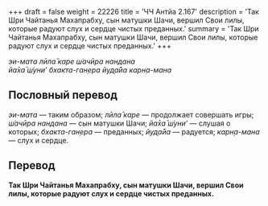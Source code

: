 +++
draft = false
weight = 22226
title = 'ЧЧ Антйа 2.167'
description = 'Так Шри Чайтанья Махапрабху, сын матушки Шачи, вершил Свои лилы, которые радуют слух и сердце чистых преданных.'
summary = 'Так Шри Чайтанья Махапрабху, сын матушки Шачи, вершил Свои лилы, которые радуют слух и сердце чистых преданных.'
+++

_эи-мата лӣла̄ каре ш́ачӣра нандана  
йа̄ха̄ ш́уни’ бхакта-ган̣ера йуд̣а̄йа карн̣а-мана_

## Пословный перевод

_эи_\-_мата_ — таким образом; _лӣла̄_ _каре_ — продолжает совершать игры; _ш́ачӣра_ _нандана_ — сын матушки Шачи; _йа̄ха̄_ _ш́уни’_ — слушая о которых; _бхакта_\-_ган̣ера_ — преданных; _йуд̣а̄йа_ — радуется; _карн̣а_\-_мана_ — слух и сердце.

## Перевод

**Так Шри Чайтанья Махапрабху, сын матушки Шачи, вершил Свои лилы, которые радуют слух и сердце чистых преданных.**
